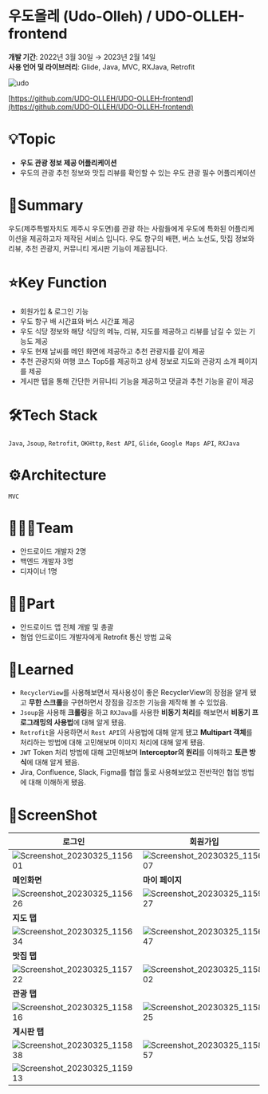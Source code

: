 # 우도올레 (Udo-Olleh) / UDO-OLLEH-frontend

**개발 기간**: 2022년 3월 30일 → 2023년 2월 14일
<br>
**사용 언어 및 라이브러리**: Glide, Java, MVC, RXJava, Retrofit

![udo](https://github.com/user-attachments/assets/4a9410c4-3d87-4a46-ae23-6eed55a8c587)

[https://github.com/UDO-OLLEH/UDO-OLLEH-frontend](https://github.com/UDO-OLLEH/UDO-OLLEH-frontend)

# 💡Topic

- **우도 관광 정보 제공 어플리케이션**
- 우도의 관광 추천 정보와 맛집 리뷰를 확인할 수 있는 우도 관광 필수 어플리케이션

# 📝Summary

우도(제주특별자치도 제주시 우도면)를 관광 하는 사람들에게 우도에 특화된 어플리케이션을 제공하고자 제작된 서비스 입니다. 우도 항구의 배편, 버스 노선도, 맛집 정보와 리뷰, 추천 관광지, 커뮤니티 게시판 기능이 제공됩니다.

# ⭐️Key Function

- 회원가입 & 로그인 기능
- 우도 항구 배 시간표와 버스 시간표 제공
- 우도 식당 정보와 해당 식당의 메뉴, 리뷰, 지도를 제공하고 리뷰를 남길 수 있는 기능도 제공
- 우도 현재 날씨를 메인 화면에 제공하고 추천 관광지를 같이 제공
- 추천 관광지와 여행 코스 Top5를 제공하고 상세 정보로 지도와 관광지 소개 페이지를 제공
- 게시판 탭을 통해 간단한 커뮤니티 기능을 제공하고 댓글과 추천 기능을 같이 제공

# 🛠️Tech Stack

`Java`, `Jsoup`, `Retrofit`, `OKHttp`, `Rest API`, `Glide`, `Google Maps API`, `RXJava`

# ⚙️Architecture

`MVC`

# 🧑🏻‍💻Team

- 안드로이드 개발자 2명
- 백엔드 개발자 3명
- 디자이너 1명

# ✋🏻Part

- 안드로이드 앱 전체 개발 및 총괄
- 협업 안드로이드 개발자에게 Retrofit 통신 방법 교육

# 🤔Learned

- `RecyclerView`를 사용해보면서 재사용성이 좋은 RecyclerView의 장점을 알게 됐고 **무한 스크롤**을 구현하면서 장점을 강조한 기능을 제작해 볼 수 있었음.
- `Jsoup`을 사용해 **크롤링**을 하고 `RXJava`를 사용한 **비동기 처리**를 해보면서 **비동기 프로그래밍의 사용법**에 대해 알게 됐음.
- `Retrofit`을 사용하면서 `Rest API`의 사용법에 대해 알게 됐고 **Multipart 객체**를 처리하는 방법에 대해 고민해보며 이미지 처리에 대해 알게 됐음.
- `JWT` Token 처리 방법에 대해 고민해보며 **Interceptor의 원리**를 이해하고 **토큰 방식**에 대해 알게 됐음.
- Jira, Confluence, Slack, Figma를 협업 툴로 사용해보았고 전반적인 협업 방법에 대해 이해하게 됐음.

# 📸ScreenShot

**로그인** |**회원가입**
--- | --- |
![Screenshot_20230325_115601](https://github.com/user-attachments/assets/1b52c02f-dd1c-41e3-9117-5373303bb2f0) |![Screenshot_20230325_115607](https://github.com/user-attachments/assets/483b785c-2ea2-4ddd-89e9-cf031a128b86)
**메인화면** |**마이 페이지**
![Screenshot_20230325_115626](https://github.com/user-attachments/assets/33634006-9645-49c4-9ae4-9dcc33692cdc) |![Screenshot_20230325_115927](https://github.com/user-attachments/assets/b6159c2f-2ba3-4fa2-b9e0-c742ef537d00)
**지도 탭** |
![Screenshot_20230325_115634](https://github.com/user-attachments/assets/4b48e271-7f10-4424-83ed-1eb9abe5e28a) |![Screenshot_20230325_115647](https://github.com/user-attachments/assets/74021e49-1037-4668-a626-56cd22f3a0f9)
**맛집 탭** |
![Screenshot_20230325_115722](https://github.com/user-attachments/assets/53314ac4-e814-4bb6-b111-96195a020edb) |![Screenshot_20230325_115802](https://github.com/user-attachments/assets/a769fc40-987a-45d9-bfac-012372827be3)
**관광 탭** |
![Screenshot_20230325_115816](https://github.com/user-attachments/assets/628103d2-fb27-401f-8066-d898d13fb44b) |![Screenshot_20230325_115825](https://github.com/user-attachments/assets/44cfdad4-397c-49df-8284-50f131c81b03)
**게시판 탭** |
![Screenshot_20230325_115838](https://github.com/user-attachments/assets/ce83e94d-c152-49c0-a731-28b1ee3fbca0) |![Screenshot_20230325_115857](https://github.com/user-attachments/assets/fc5c8065-646e-4bf9-9d33-56938f8e81c8)
![Screenshot_20230325_115913](https://github.com/user-attachments/assets/4885b4fb-7a58-45c8-abd8-52e64be6efdd) |
